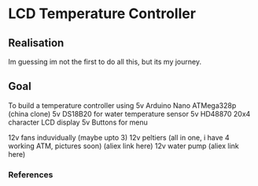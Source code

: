 # LCD Temperature Controller 

## Realisation
Im guessing im not the first to do all this, but its my journey. 

## Goal

To build a temperature controller using
 5v Arduino Nano ATMega328p (china clone)
 5v DS18B20 for water temperature sensor
 5v HD48870 20x4 character LCD display
 5v Buttons for menu

12v fans induvidually (maybe upto 3) 
12v peltiers (all in one, i have 4 working ATM, pictures soon) (aliex link here)
12v water pump (aliex link here)

 ### References


